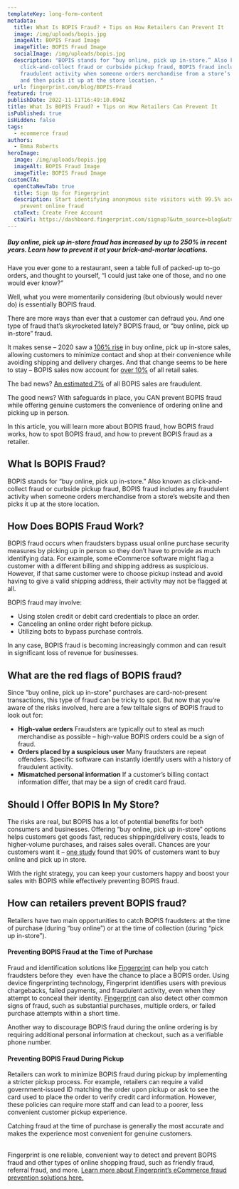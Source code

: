 ```yaml
---
templateKey: long-form-content
metadata:
  title: What Is BOPIS Fraud? + Tips on How Retailers Can Prevent It
  image: /img/uploads/bopis.jpg
  imageAlt: BOPIS Fraud Image
  imageTitle: BOPIS Fraud Image
  socialImage: /img/uploads/bopis.jpg
  description: "BOPIS stands for “buy online, pick up in-store.” Also known as
    click-and-collect fraud or curbside pickup fraud, BOPIS fraud includes any
    fraudulent activity when someone orders merchandise from a store’s website
    and then picks it up at the store location. "
  url: fingerprint.com/blog/BOPIS-Fraud
featured: true
publishDate: 2022-11-11T16:49:10.094Z
title: What Is BOPIS Fraud? + Tips on How Retailers Can Prevent It
isPublished: true
isHidden: false
tags:
  - ecommerce fraud
authors:
  - Emma Roberts
heroImage:
  image: /img/uploads/bopis.jpg
  imageAlt: BOPIS Fraud Image
  imageTitle: BOPIS Fraud Image
customCTA:
  openCtaNewTab: true
  title: Sign Up for Fingerprint
  description: Start identifying anonymous site visitors with 99.5% accuracy to
    prevent online fraud
  ctaText: Create Free Account
  ctaUrl: https://dashboard.fingerprint.com/signup?&utm_source=blog&utm_medium=website&utm_campaign=blog
---
```

##### Buy online, pick up in-store fraud has increased by up to 250% in recent years. Learn how to prevent it at your brick-and-mortar locations.

Have you ever gone to a restaurant, seen a table full of packed-up to-go orders, and thought to yourself, “I could just take one of those, and no one would ever know?” 

Well, what you were momentarily considering (but obviously would never do) is essentially BOPIS fraud.

There are more ways than ever that a customer can defraud you. And one type of fraud that’s skyrocketed lately? BOPIS fraud, or “buy online, pick up in-store” fraud.

It makes sense – 2020 saw a [106% rise](https://www.businessinsider.com/click-and-collect-industry-trends) in buy online, pick up in-store sales, allowing customers to minimize contact and shop at their convenience while avoiding shipping and delivery charges. And that change seems to be here to stay – BOPIS sales now account for [over 10%](https://www.businessinsider.com/click-and-collect-industry-trends) of all retail sales. 

The bad news? [An estimated 7%](https://www.aciworldwide.com/blog/ringing-out-against-mobile-fraud) of all BOPIS sales are fraudulent.

The good news? With safeguards in place, you CAN prevent BOPIS fraud while offering genuine customers the convenience of ordering online and picking up in person.

In this article, you will learn more about BOPIS fraud, how BOPIS fraud works, how to spot BOPIS fraud, and how to prevent BOPIS fraud as a retailer.

## What Is BOPIS Fraud?

BOPIS stands for “buy online, pick up in-store.” Also known as click-and-collect fraud or curbside pickup fraud, BOPIS fraud includes any fraudulent activity when someone orders merchandise from a store’s website and then picks it up at the store location. 



## How Does BOPIS Fraud Work?

BOPIS fraud occurs when fraudsters bypass usual online purchase security measures by picking up in person so they don’t have to provide as much identifying data. For example, some eCommerce software might flag a customer with a different billing and shipping address as suspicious. However, if that same customer were to choose pickup instead and avoid having to give a valid shipping address, their activity may not be flagged at all. 

BOPIS fraud may involve:

* Using stolen credit or debit card credentials to place an order.
* Canceling an online order right before pickup.
* Utilizing bots to bypass purchase controls. 

In any case, BOPIS fraud is becoming increasingly common and can result in significant loss of revenue for businesses.



## What are the red flags of BOPIS fraud? 

Since “buy online, pick up in-store” purchases are card-not-present transactions, this type of fraud can be tricky to spot. But now that you’re aware of the risks involved, here are a few telltale signs of BOPIS fraud to look out for:

* **High-value orders** Fraudsters are typically out to steal as much merchandise as possible – high-value BOPIS orders could be a sign of fraud. 
* **Orders placed by a suspicious user** Many fraudsters are repeat offenders. Specific software can instantly identify users with a history of fraudulent activity.
* **Mismatched personal information** If a customer’s billing contact information differ, that may be a sign of credit card fraud.



## Should I Offer BOPIS In My Store?

The risks are real, but BOPIS has a lot of potential benefits for both consumers and businesses. Offering “buy online, pick up in-store” options helps customers get goods fast, reduces shipping/delivery costs, leads to higher-volume purchases, and raises sales overall. Chances are your customers want it – [one study](https://www.signifyd.com/bopis-buy-online-pick-up-in-store/) found that 90% of customers want to buy online and pick up in store.

With the right strategy, you can keep your customers happy and boost your sales with BOPIS while effectively preventing BOPIS fraud.



## How can retailers prevent BOPIS fraud? 

Retailers have two main opportunities to catch BOPIS fraudsters: at the time of purchase (during “buy online”) or at the time of collection (during “pick up in-store”). 

#### Preventing BOPIS Fraud at the Time of Purchase

Fraud and identification solutions like [Fingerprint](https://fingerprint.com/buy-now-pay-later/?&utm_source=blog&utm_medium=website&utm_campaign=blog) can help you catch fraudsters before they  even have the chance to place a BOPIS order. Using device fingerprinting technology, Fingerprint identifies users with previous chargebacks, failed payments, and fraudulent activity, even when they attempt to conceal their identity. [Fingerprint](https://fingerprint.com/buy-now-pay-later/?&utm_source=blog&utm_medium=website&utm_campaign=blog) can also detect other common signs of fraud, such as substantial purchases, multiple orders, or failed purchase attempts within a short time.

Another way to discourage BOPIS fraud during the online ordering is by requiring additional personal information at checkout, such as a verifiable phone number.

#### Preventing BOPIS Fraud During Pickup

Retailers can work to minimize BOPIS fraud during pickup by implementing a stricter pickup process. For example, retailers can require a valid government-issued ID matching the order upon pickup or ask to see the card used to place the order to verify credit card information. However, these policies can require more staff and can lead to a poorer, less convenient customer pickup experience. 

Catching fraud at the time of purchase is generally the most accurate and makes the experience most convenient for genuine customers.

\
Fingerprint is one reliable, convenient way to detect and prevent BOPIS fraud and other types of online shopping fraud, such as friendly fraud, referral fraud, and more. [Learn more about Fingerprint’s eCommerce fraud prevention solutions here.](https://fingerprint.com/ecommerce/?&utm_source=blog&utm_medium=website&utm_campaign=blog)